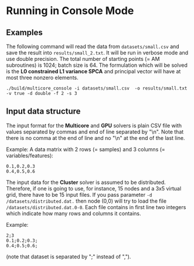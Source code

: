 # Running in Console Mode #

## Examples ##

The following command will read the data from `datasets/small.csv`
and save the result into `results/small_2.txt`. It will be run in verbose mode and use double precision. The total number of starting points (= AM subroutines) is 1024; batch size is 64. The formulation which will be solved is the **L0 constrained L1 variance SPCA** and principal vector will have at most three nonzero elements.
```
./build/multicore_console -i datasets/small.csv  -o results/small.txt -v true -d double -f 2 -s 3
```

## Input data structure ##

The input format for the **Multicore** and **GPU** solvers is plain CSV file with values separated by commas and end of line separated by "\n".
Note that there is no comma at the end of line and no "\n" at the end of the last line.

Example: A data matrix with 2 rows (= samples) and 3 columns (= variables/features):
```
0.1,0.2,0.3
0.4,0.5,0.6
```

The input data for the **Cluster** solver is assumed to be distributed. Therefore, if one is going to use, for instance, 15 nodes and a 3x5 virtual grid, there have to be 15 input files. If you pass parameter `-d /datasets/distributed.dat.`
then node (0,0) will try to load the file `/datasets/distributed.dat.0-0`.
Each file contains in first line two integers which indicate how many rows and columns it contains.

Example:
```
2;3
0.1;0.2;0.3;
0.4;0.5;0.6;
```
(note that dataset is separated by ";" instead of ",").
